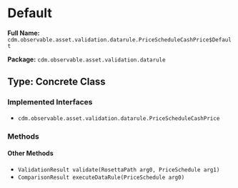 # Default

**Full Name:** `cdm.observable.asset.validation.datarule.PriceScheduleCashPrice$Default`

**Package:** `cdm.observable.asset.validation.datarule`

## Type: Concrete Class

### Implemented Interfaces

- `cdm.observable.asset.validation.datarule.PriceScheduleCashPrice`

### Methods

#### Other Methods

- `ValidationResult validate(RosettaPath arg0, PriceSchedule arg1)`
- `ComparisonResult executeDataRule(PriceSchedule arg0)`

